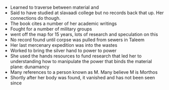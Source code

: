 - Learned to traverse between material and 
- Said to have studied at slavaadi college but no records back that up. Her connections do though.
- The book cites a number of her academic writings 
- Fought for a number of military groups
- went off the map for 15 years, lots of research and speculation on this
- No record found until corpse was pulled from sewers in Taleem
- Her last mercenary expedition was into the wastes
- Worked to bring the silver hand to power to power
- She used the hands resources to fund research that led her to understanding how to manipulate the power that binds the material plane: dunamancy
- Many references to a person known as M. Many believe M is Morthos
- Shortly after her body was found, it vanished and has not been seen since